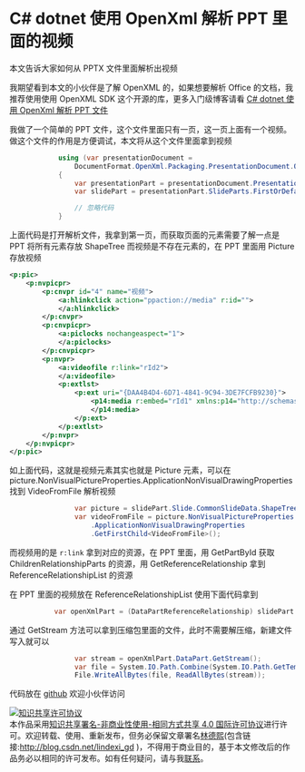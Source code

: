 
# C# dotnet 使用 OpenXml 解析 PPT 里面的视频

本文告诉大家如何从 PPTX 文件里面解析出视频

<!--more-->


<!-- 发布 -->

我期望看到本文的小伙伴是了解 OpenXML 的，如果想要解析 Office 的文档，我推荐使用使用 OpenXML SDK 这个开源的库，更多入门级博客请看 [C# dotnet 使用 OpenXml 解析 PPT 文件](https://blog.lindexi.com/post/C-dotnet-%E4%BD%BF%E7%94%A8-OpenXml-%E8%A7%A3%E6%9E%90-PPT-%E6%96%87%E4%BB%B6.html)

我做了一个简单的 PPT 文件，这个文件里面只有一页，这一页上面有一个视频。做这个文件的作用是方便调试，本文将从这个文件里面拿到视频

```csharp
            using (var presentationDocument =
                DocumentFormat.OpenXml.Packaging.PresentationDocument.Open(@"小视频.pptx", false))
            {
                var presentationPart = presentationDocument.PresentationPart;
                var slidePart = presentationPart.SlideParts.FirstOrDefault();

                // 忽略代码
            }
```

上面代码是打开解析文件，我拿到第一页，而获取页面的元素需要了解一点是 PPT 将所有元素存放 ShapeTree 而视频是不存在元素的，在 PPT 里面用 Picture 存放视频

```xml
<p:pic>
    <p:nvpicpr>
        <p:cnvpr id="4" name="视频">
            <a:hlinkclick action="ppaction://media" r:id="">
            </a:hlinkclick>
        </p:cnvpr>
        <p:cnvpicpr>
            <a:piclocks nochangeaspect="1">
            </a:piclocks>
        </p:cnvpicpr>
        <p:nvpr>
            <a:videofile r:link="rId2">
            </a:videofile>
            <p:extlst>
                <p:ext uri="{DAA4B4D4-6D71-4841-9C94-3DE7FCFB9230}">
                    <p14:media r:embed="rId1" xmlns:p14="http://schemas.microsoft.com/office/powerpoint/2010/main">
                    </p14:media>
                </p:ext>
            </p:extlst>
        </p:nvpr>
    </p:nvpicpr>
</p:pic>
```

如上面代码，这就是视频元素其实也就是 Picture 元素，可以在 picture.NonVisualPictureProperties.ApplicationNonVisualDrawingProperties 找到 VideoFromFile 解析视频

```csharp
                var picture = slidePart.Slide.CommonSlideData.ShapeTree.OfType<Picture>().FirstOrDefault();
                var videoFromFile = picture.NonVisualPictureProperties
                    .ApplicationNonVisualDrawingProperties
                    .GetFirstChild<VideoFromFile>();
```

而视频用的是 `r:link` 拿到对应的资源，在 PPT 里面，用 GetPartById 获取 ChildrenRelationshipParts 的资源，用 GetReferenceRelationship 拿到 ReferenceRelationshipList 的资源

在 PPT 里面的视频放在 ReferenceRelationshipList 使用下面代码拿到

```csharp
           var openXmlPart = (DataPartReferenceRelationship) slidePart.GetReferenceRelationship(videoFromFile.Link.Value);
```

通过 GetStream 方法可以拿到压缩包里面的文件，此时不需要解压缩，新建文件写入就可以

```csharp
                var stream = openXmlPart.DataPart.GetStream();
                var file = System.IO.Path.Combine(System.IO.Path.GetTempPath(), "林德熙是逗比.mp4");
                File.WriteAllBytes(file, ReadAllBytes(stream));
```

代码放在 [github](https://github.com/lindexi/lindexi_gd/tree/8551ad78455f7e56e2f1cafa66d6ae62d7a94995/GairhajelkewaiHeyerjeaginu) 欢迎小伙伴访问





<a rel="license" href="http://creativecommons.org/licenses/by-nc-sa/4.0/"><img alt="知识共享许可协议" style="border-width:0" src="https://licensebuttons.net/l/by-nc-sa/4.0/88x31.png" /></a><br />本作品采用<a rel="license" href="http://creativecommons.org/licenses/by-nc-sa/4.0/">知识共享署名-非商业性使用-相同方式共享 4.0 国际许可协议</a>进行许可。欢迎转载、使用、重新发布，但务必保留文章署名[林德熙](http://blog.csdn.net/lindexi_gd)(包含链接:http://blog.csdn.net/lindexi_gd )，不得用于商业目的，基于本文修改后的作品务必以相同的许可发布。如有任何疑问，请与我[联系](mailto:lindexi_gd@163.com)。